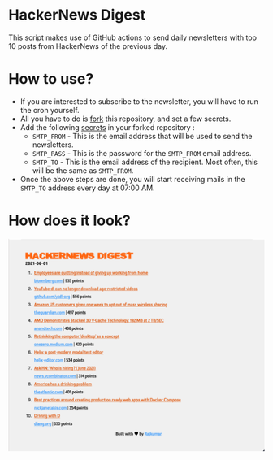 # HackerNews Digest

This script makes use of GitHub actions to send daily newsletters with top 10 posts from HackerNews of the previous day.

# How to use?
- If you are interested to subscribe to the newsletter, you will have to run the cron yourself.
- All you have to do is [fork](https://docs.github.com/en/github/getting-started-with-github/quickstart/fork-a-repo) this repository, and set a few secrets.
- Add the following [secrets](https://docs.github.com/en/actions/reference/encrypted-secrets#creating-encrypted-secrets-for-a-repository) in your forked repository :
  - `SMTP_FROM` - This is the email address that will be used to send the newsletters.
  - `SMTP_PASS` - This is the password for the `SMTP_FROM` email address.
  - `SMTP_TO` - This is the email address of the recipient. Most often, this will be the same as `SMTP_FROM`.
- Once the above steps are done, you will start receiving mails in the `SMTP_TO` address every day at 07:00 AM.

# How does it look?

![image](screenshot.png)